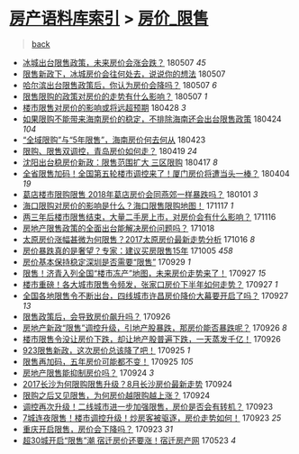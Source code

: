 [房产语料库索引](../../README.md)  > [房价_限售](房价_限售.md)
====
> [back](../README.md)

- [冰城出台限售政策，未来房价会涨会跌？](http://jkwz.applinzi.com/ittc/7100491384358437894.html#%E5%86%B0%E5%9F%8E%E5%87%BA%E5%8F%B0%E9%99%90%E5%94%AE%E6%94%BF%E7%AD%96%EF%BC%8C%E6%9C%AA%E6%9D%A5%E6%88%BF%E4%BB%B7%E4%BC%9A%E6%B6%A8%E4%BC%9A%E8%B7%8C%EF%BC%9F) 180507 *45* 
- [限售新政下，冰城房价会往何处去，说说你的想法](http://jkwz.applinzi.com/ittc/7100491384429741073.html#%E9%99%90%E5%94%AE%E6%96%B0%E6%94%BF%E4%B8%8B%EF%BC%8C%E5%86%B0%E5%9F%8E%E6%88%BF%E4%BB%B7%E4%BC%9A%E5%BE%80%E4%BD%95%E5%A4%84%E5%8E%BB%EF%BC%8C%E8%AF%B4%E8%AF%B4%E4%BD%A0%E7%9A%84%E6%83%B3%E6%B3%95) 180507  
- [哈尔滨出台限售政策后，你认为房价会降吗？](http://jkwz.applinzi.com/ittc/7100474437084382214.html#%E5%93%88%E5%B0%94%E6%BB%A8%E5%87%BA%E5%8F%B0%E9%99%90%E5%94%AE%E6%94%BF%E7%AD%96%E5%90%8E%EF%BC%8C%E4%BD%A0%E8%AE%A4%E4%B8%BA%E6%88%BF%E4%BB%B7%E4%BC%9A%E9%99%8D%E5%90%97%EF%BC%9F) 180507 *6* 
- [限售限购的政策对房价的走势有什么影响？](http://jkwz.applinzi.com/ittc/7100294581159724049.html#%E9%99%90%E5%94%AE%E9%99%90%E8%B4%AD%E7%9A%84%E6%94%BF%E7%AD%96%E5%AF%B9%E6%88%BF%E4%BB%B7%E7%9A%84%E8%B5%B0%E5%8A%BF%E6%9C%89%E4%BB%80%E4%B9%88%E5%BD%B1%E5%93%8D%EF%BC%9F) 180507 *1* 
- [楼市限售对房价的影响或将远超预期](http://jkwz.applinzi.com/ittc/7097150728504345606.html#%E6%A5%BC%E5%B8%82%E9%99%90%E5%94%AE%E5%AF%B9%E6%88%BF%E4%BB%B7%E7%9A%84%E5%BD%B1%E5%93%8D%E6%88%96%E5%B0%86%E8%BF%9C%E8%B6%85%E9%A2%84%E6%9C%9F) 180428 *3* 
- [如果限购不能带来海南房价的稳定，不排除海南还会出台限售政策](http://jkwz.applinzi.com/ittc/7095435298135868426.html#%E5%A6%82%E6%9E%9C%E9%99%90%E8%B4%AD%E4%B8%8D%E8%83%BD%E5%B8%A6%E6%9D%A5%E6%B5%B7%E5%8D%97%E6%88%BF%E4%BB%B7%E7%9A%84%E7%A8%B3%E5%AE%9A%EF%BC%8C%E4%B8%8D%E6%8E%92%E9%99%A4%E6%B5%B7%E5%8D%97%E8%BF%98%E4%BC%9A%E5%87%BA%E5%8F%B0%E9%99%90%E5%94%AE%E6%94%BF%E7%AD%96) 180424 *104* 
- [“全域限购”与“5年限售”，海南房价何去何从](http://jkwz.applinzi.com/ittc/7095300712336720903.html#%E2%80%9C%E5%85%A8%E5%9F%9F%E9%99%90%E8%B4%AD%E2%80%9D%E4%B8%8E%E2%80%9C5%E5%B9%B4%E9%99%90%E5%94%AE%E2%80%9D%EF%BC%8C%E6%B5%B7%E5%8D%97%E6%88%BF%E4%BB%B7%E4%BD%95%E5%8E%BB%E4%BD%95%E4%BB%8E) 180423  
- [限购、限售双调控，青岛房价如何走？](http://jkwz.applinzi.com/ittc/7093554770554127370.html#%E9%99%90%E8%B4%AD%E3%80%81%E9%99%90%E5%94%AE%E5%8F%8C%E8%B0%83%E6%8E%A7%EF%BC%8C%E9%9D%92%E5%B2%9B%E6%88%BF%E4%BB%B7%E5%A6%82%E4%BD%95%E8%B5%B0%EF%BC%9F) 180419 *24* 
- [沈阳出台稳房价新政：限售范围扩大 三区限购](http://jkwz.applinzi.com/ittc/7092952417480213514.html#%E6%B2%88%E9%98%B3%E5%87%BA%E5%8F%B0%E7%A8%B3%E6%88%BF%E4%BB%B7%E6%96%B0%E6%94%BF%EF%BC%9A%E9%99%90%E5%94%AE%E8%8C%83%E5%9B%B4%E6%89%A9%E5%A4%A7+%E4%B8%89%E5%8C%BA%E9%99%90%E8%B4%AD) 180417 *8* 
- [全省限售加码！全国第五轮楼市调控来了！厦门房价将遭当头一棒？](http://jkwz.applinzi.com/ittc/7088039082712368135.html#%E5%85%A8%E7%9C%81%E9%99%90%E5%94%AE%E5%8A%A0%E7%A0%81%EF%BC%81%E5%85%A8%E5%9B%BD%E7%AC%AC%E4%BA%94%E8%BD%AE%E6%A5%BC%E5%B8%82%E8%B0%83%E6%8E%A7%E6%9D%A5%E4%BA%86%EF%BC%81%E5%8E%A6%E9%97%A8%E6%88%BF%E4%BB%B7%E5%B0%86%E9%81%AD%E5%BD%93%E5%A4%B4%E4%B8%80%E6%A3%92%EF%BC%9F) 180404 *19* 
- [葛店楼市限购限售 2018年葛店房价会同燕郊一样暴跌吗？](http://jkwz.applinzi.com/ittc/7053551766455452689.html#%E8%91%9B%E5%BA%97%E6%A5%BC%E5%B8%82%E9%99%90%E8%B4%AD%E9%99%90%E5%94%AE+2018%E5%B9%B4%E8%91%9B%E5%BA%97%E6%88%BF%E4%BB%B7%E4%BC%9A%E5%90%8C%E7%87%95%E9%83%8A%E4%B8%80%E6%A0%B7%E6%9A%B4%E8%B7%8C%E5%90%97%EF%BC%9F) 180101 *3* 
- [海口限购对房价的影响是什么？海口限售限购地图！](http://jkwz.applinzi.com/ittc/7036951646360306705.html#%E6%B5%B7%E5%8F%A3%E9%99%90%E8%B4%AD%E5%AF%B9%E6%88%BF%E4%BB%B7%E7%9A%84%E5%BD%B1%E5%93%8D%E6%98%AF%E4%BB%80%E4%B9%88%EF%BC%9F%E6%B5%B7%E5%8F%A3%E9%99%90%E5%94%AE%E9%99%90%E8%B4%AD%E5%9C%B0%E5%9B%BE%EF%BC%81) 171117 *1* 
- [两三年后楼市限售结束，大量二手房上市，对房价会有什么影响？](http://jkwz.applinzi.com/ittc/7036619326583473168.html#%E4%B8%A4%E4%B8%89%E5%B9%B4%E5%90%8E%E6%A5%BC%E5%B8%82%E9%99%90%E5%94%AE%E7%BB%93%E6%9D%9F%EF%BC%8C%E5%A4%A7%E9%87%8F%E4%BA%8C%E6%89%8B%E6%88%BF%E4%B8%8A%E5%B8%82%EF%BC%8C%E5%AF%B9%E6%88%BF%E4%BB%B7%E4%BC%9A%E6%9C%89%E4%BB%80%E4%B9%88%E5%BD%B1%E5%93%8D%EF%BC%9F) 171116  
- [房地产限售政策的全面出台能解决房价问题吗？](http://jkwz.applinzi.com/ittc/7025688398260601873.html#%E6%88%BF%E5%9C%B0%E4%BA%A7%E9%99%90%E5%94%AE%E6%94%BF%E7%AD%96%E7%9A%84%E5%85%A8%E9%9D%A2%E5%87%BA%E5%8F%B0%E8%83%BD%E8%A7%A3%E5%86%B3%E6%88%BF%E4%BB%B7%E9%97%AE%E9%A2%98%E5%90%97%EF%BC%9F) 171018  
- [太原房价涨幅甚微为何限售？2017太原房价最新走势分析](http://jkwz.applinzi.com/ittc/7024965637305271312.html#%E5%A4%AA%E5%8E%9F%E6%88%BF%E4%BB%B7%E6%B6%A8%E5%B9%85%E7%94%9A%E5%BE%AE%E4%B8%BA%E4%BD%95%E9%99%90%E5%94%AE%EF%BC%9F2017%E5%A4%AA%E5%8E%9F%E6%88%BF%E4%BB%B7%E6%9C%80%E6%96%B0%E8%B5%B0%E5%8A%BF%E5%88%86%E6%9E%90) 171016 *8* 
- [房价暴跌真的是奢望？专家：建议买房限售15年](http://jkwz.applinzi.com/ittc/7021043723113333776.html#%E6%88%BF%E4%BB%B7%E6%9A%B4%E8%B7%8C%E7%9C%9F%E7%9A%84%E6%98%AF%E5%A5%A2%E6%9C%9B%EF%BC%9F%E4%B8%93%E5%AE%B6%EF%BC%9A%E5%BB%BA%E8%AE%AE%E4%B9%B0%E6%88%BF%E9%99%90%E5%94%AE15%E5%B9%B4) 171005 *458* 
- [房价基本保持稳定深圳是否需要“限售”](http://jkwz.applinzi.com/ittc/7018563965549020177.html#%E6%88%BF%E4%BB%B7%E5%9F%BA%E6%9C%AC%E4%BF%9D%E6%8C%81%E7%A8%B3%E5%AE%9A%E6%B7%B1%E5%9C%B3%E6%98%AF%E5%90%A6%E9%9C%80%E8%A6%81%E2%80%9C%E9%99%90%E5%94%AE%E2%80%9D) 170929 *1* 
- [限售！济青入列全国“楼市冻产”地图，未来房价走势来了！](http://jkwz.applinzi.com/ittc/7018088019092046864.html#%E9%99%90%E5%94%AE%EF%BC%81%E6%B5%8E%E9%9D%92%E5%85%A5%E5%88%97%E5%85%A8%E5%9B%BD%E2%80%9C%E6%A5%BC%E5%B8%82%E5%86%BB%E4%BA%A7%E2%80%9D%E5%9C%B0%E5%9B%BE%EF%BC%8C%E6%9C%AA%E6%9D%A5%E6%88%BF%E4%BB%B7%E8%B5%B0%E5%8A%BF%E6%9D%A5%E4%BA%86%EF%BC%81) 170927 *15* 
- [楼市重磅！各大城市限售令频发，张家口房价下半年如何走势？](http://jkwz.applinzi.com/ittc/7018049504937509905.html#%E6%A5%BC%E5%B8%82%E9%87%8D%E7%A3%85%EF%BC%81%E5%90%84%E5%A4%A7%E5%9F%8E%E5%B8%82%E9%99%90%E5%94%AE%E4%BB%A4%E9%A2%91%E5%8F%91%EF%BC%8C%E5%BC%A0%E5%AE%B6%E5%8F%A3%E6%88%BF%E4%BB%B7%E4%B8%8B%E5%8D%8A%E5%B9%B4%E5%A6%82%E4%BD%95%E8%B5%B0%E5%8A%BF%EF%BC%9F) 170927 *1* 
- [全国各地限售令不断出台，四线城市许昌房价降价大幕要开启了吗？](http://jkwz.applinzi.com/ittc/7017996740018570256.html#%E5%85%A8%E5%9B%BD%E5%90%84%E5%9C%B0%E9%99%90%E5%94%AE%E4%BB%A4%E4%B8%8D%E6%96%AD%E5%87%BA%E5%8F%B0%EF%BC%8C%E5%9B%9B%E7%BA%BF%E5%9F%8E%E5%B8%82%E8%AE%B8%E6%98%8C%E6%88%BF%E4%BB%B7%E9%99%8D%E4%BB%B7%E5%A4%A7%E5%B9%95%E8%A6%81%E5%BC%80%E5%90%AF%E4%BA%86%E5%90%97%EF%BC%9F) 170927 *13* 
- [限售政策后，会导致房价飙升吗？](http://jkwz.applinzi.com/ittc/7017659577146016785.html#%E9%99%90%E5%94%AE%E6%94%BF%E7%AD%96%E5%90%8E%EF%BC%8C%E4%BC%9A%E5%AF%BC%E8%87%B4%E6%88%BF%E4%BB%B7%E9%A3%99%E5%8D%87%E5%90%97%EF%BC%9F) 170926  
- [房地产新政“限售”调控升级，引地产股暴跌，那房价能否暴跌呢？](http://jkwz.applinzi.com/ittc/7017625866836902928.html#%E6%88%BF%E5%9C%B0%E4%BA%A7%E6%96%B0%E6%94%BF%E2%80%9C%E9%99%90%E5%94%AE%E2%80%9D%E8%B0%83%E6%8E%A7%E5%8D%87%E7%BA%A7%EF%BC%8C%E5%BC%95%E5%9C%B0%E4%BA%A7%E8%82%A1%E6%9A%B4%E8%B7%8C%EF%BC%8C%E9%82%A3%E6%88%BF%E4%BB%B7%E8%83%BD%E5%90%A6%E6%9A%B4%E8%B7%8C%E5%91%A2%EF%BC%9F) 170926 *8* 
- [楼市限售令没让房价下跌，却让地产股普遍下跌，一天蒸发千亿！](http://jkwz.applinzi.com/ittc/7017549519817016337.html#%E6%A5%BC%E5%B8%82%E9%99%90%E5%94%AE%E4%BB%A4%E6%B2%A1%E8%AE%A9%E6%88%BF%E4%BB%B7%E4%B8%8B%E8%B7%8C%EF%BC%8C%E5%8D%B4%E8%AE%A9%E5%9C%B0%E4%BA%A7%E8%82%A1%E6%99%AE%E9%81%8D%E4%B8%8B%E8%B7%8C%EF%BC%8C%E4%B8%80%E5%A4%A9%E8%92%B8%E5%8F%91%E5%8D%83%E4%BA%BF%EF%BC%81) 170926  
- [923限售新政，这次房价总该降了吧！](http://jkwz.applinzi.com/ittc/7017316465945084945.html#923%E9%99%90%E5%94%AE%E6%96%B0%E6%94%BF%EF%BC%8C%E8%BF%99%E6%AC%A1%E6%88%BF%E4%BB%B7%E6%80%BB%E8%AF%A5%E9%99%8D%E4%BA%86%E5%90%A7%EF%BC%81) 170925 *1* 
- [限售再加码，五年房价可能都不变！](http://jkwz.applinzi.com/ittc/7017184323990717457.html#%E9%99%90%E5%94%AE%E5%86%8D%E5%8A%A0%E7%A0%81%EF%BC%8C%E4%BA%94%E5%B9%B4%E6%88%BF%E4%BB%B7%E5%8F%AF%E8%83%BD%E9%83%BD%E4%B8%8D%E5%8F%98%EF%BC%81) 170925 *105* 
- [房地产限售能抑制房价吗？](http://jkwz.applinzi.com/ittc/7017009245927769105.html#%E6%88%BF%E5%9C%B0%E4%BA%A7%E9%99%90%E5%94%AE%E8%83%BD%E6%8A%91%E5%88%B6%E6%88%BF%E4%BB%B7%E5%90%97%EF%BC%9F) 170924 *3* 
- [2017长沙为何限购限售升级？8月长沙房价最新走势](http://jkwz.applinzi.com/ittc/7016975683383985169.html#2017%E9%95%BF%E6%B2%99%E4%B8%BA%E4%BD%95%E9%99%90%E8%B4%AD%E9%99%90%E5%94%AE%E5%8D%87%E7%BA%A7%EF%BC%9F8%E6%9C%88%E9%95%BF%E6%B2%99%E6%88%BF%E4%BB%B7%E6%9C%80%E6%96%B0%E8%B5%B0%E5%8A%BF) 170924  
- [限购之后又见限售，为何房价越限购越上涨？](http://jkwz.applinzi.com/ittc/7016793402837042193.html#%E9%99%90%E8%B4%AD%E4%B9%8B%E5%90%8E%E5%8F%88%E8%A7%81%E9%99%90%E5%94%AE%EF%BC%8C%E4%B8%BA%E4%BD%95%E6%88%BF%E4%BB%B7%E8%B6%8A%E9%99%90%E8%B4%AD%E8%B6%8A%E4%B8%8A%E6%B6%A8%EF%BC%9F) 170924  
- [调控再次升级！二线城市进一步加强限售，房价是否会有转机？](http://jkwz.applinzi.com/ittc/7016589474174338065.html#%E8%B0%83%E6%8E%A7%E5%86%8D%E6%AC%A1%E5%8D%87%E7%BA%A7%EF%BC%81%E4%BA%8C%E7%BA%BF%E5%9F%8E%E5%B8%82%E8%BF%9B%E4%B8%80%E6%AD%A5%E5%8A%A0%E5%BC%BA%E9%99%90%E5%94%AE%EF%BC%8C%E6%88%BF%E4%BB%B7%E6%98%AF%E5%90%A6%E4%BC%9A%E6%9C%89%E8%BD%AC%E6%9C%BA%EF%BC%9F) 170923  
- [7城连夜限售！楼市调控升级！炒房客被驱逐，房价走势如何！](http://jkwz.applinzi.com/ittc/7016479860090995728.html#7%E5%9F%8E%E8%BF%9E%E5%A4%9C%E9%99%90%E5%94%AE%EF%BC%81%E6%A5%BC%E5%B8%82%E8%B0%83%E6%8E%A7%E5%8D%87%E7%BA%A7%EF%BC%81%E7%82%92%E6%88%BF%E5%AE%A2%E8%A2%AB%E9%A9%B1%E9%80%90%EF%BC%8C%E6%88%BF%E4%BB%B7%E8%B5%B0%E5%8A%BF%E5%A6%82%E4%BD%95%EF%BC%81) 170923 *25* 
- [重庆开启限售，房价会下降吗？](http://jkwz.applinzi.com/ittc/7016302000403383313.html#%E9%87%8D%E5%BA%86%E5%BC%80%E5%90%AF%E9%99%90%E5%94%AE%EF%BC%8C%E6%88%BF%E4%BB%B7%E4%BC%9A%E4%B8%8B%E9%99%8D%E5%90%97%EF%BC%9F) 170923 *31* 
- [超30城开启“限售”潮 宿迁房价还要涨！宿迁房产网](http://jkwz.applinzi.com/ittc/6970863115171267588.html#%E8%B6%8530%E5%9F%8E%E5%BC%80%E5%90%AF%E2%80%9C%E9%99%90%E5%94%AE%E2%80%9D%E6%BD%AE+%E5%AE%BF%E8%BF%81%E6%88%BF%E4%BB%B7%E8%BF%98%E8%A6%81%E6%B6%A8%EF%BC%81%E5%AE%BF%E8%BF%81%E6%88%BF%E4%BA%A7%E7%BD%91) 170523 *4* 

